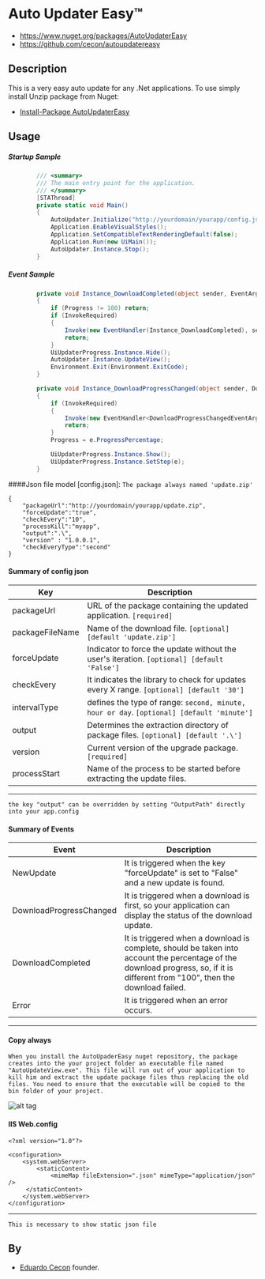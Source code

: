 # Auto Updater Easy™

* https://www.nuget.org/packages/AutoUpdaterEasy
* https://github.com/cecon/autoupdatereasy

Description
-----------

This is a very easy auto update for any .Net applications. To use simply install Unzip package from Nuget:


* [Install-Package AutoUpdaterEasy](https://www.nuget.org/packages/AutoUpdaterEasy/)

Usage
-----

##### Startup Sample

```C#
		/// <summary>
        /// The main entry point for the application.
        /// </summary>
        [STAThread]
        private static void Main()
        {
            AutoUpdater.Initialize("http://yourdomain/yourapp/config.json", Application.ProductVersion);
            Application.EnableVisualStyles();
            Application.SetCompatibleTextRenderingDefault(false);
            Application.Run(new UiMain());
            AutoUpdater.Instance.Stop();
        }
```
##### Event Sample
```C#
		private void Instance_DownloadCompleted(object sender, EventArgs e)
        {
            if (Progress != 100) return;
            if (InvokeRequired)
            {
                Invoke(new EventHandler(Instance_DownloadCompleted), sender, e);
                return;
            }
            UiUpdaterProgress.Instance.Hide();
            AutoUpdater.Instance.UpdateView();
            Environment.Exit(Environment.ExitCode);
        }

        private void Instance_DownloadProgressChanged(object sender, DownloadProgressChangedEventArgs e)
        {
            if (InvokeRequired)
            {
                Invoke(new EventHandler<DownloadProgressChangedEventArgs>(Instance_DownloadProgressChanged), sender, e);
                return;
            }
            Progress = e.ProgressPercentage;

            UiUpdaterProgress.Instance.Show();
            UiUpdaterProgress.Instance.SetStep(e);
        }
```

####Json file model [config.json]:
`The package always named 'update.zip'`

```
{
	"packageUrl":"http://yourdomain/yourapp/update.zip",
	"forceUpdate":"true",
	"checkEvery":"10",
	"processKill":"myapp",
	"output":".\",
	"version" : "1.0.0.1",
	"checkEveryType":"second"
}
```
#### Summary of config json

 Key                                   | Description
---------------------------------------|-------------------------------------
packageUrl                             | URL of the package containing the updated application. `[required]` 
packageFileName                        | Name of the download file. `[optional] [default 'update.zip']`
forceUpdate                            | Indicator to force the update without the user's iteration. `[optional] [default 'False']`
checkEvery                             | It indicates the library to check for updates every X range. `[optional] [default '30']`
intervalType                           | defines the type of range: `second, minute, hour or day`. `[optional] [default 'minute']`
output                                 | Determines the extraction directory of package files. `[optional] [default '.\']`
version                                | Current version of the upgrade package. `[required]`
processStart                           | Name of the process to be started before extracting the update files.
---

`the key "output" can be overridden by setting "OutputPath" directly into your app.config`

#### Summary of Events

 Event                                 | Description
---------------------------------------|-------------------------------------
NewUpdate                              | It is triggered when the key "forceUpdate" is set to "False" and a new update is found.
DownloadProgressChanged                | It is triggered when a download is first, so your application can display the status of the download update.
DownloadCompleted                      | It is triggered when a download is complete, should be taken into account the percentage of the download progress, so, if it is different from "100", then the download failed.
Error                                  | It is triggered when an error occurs.
---

#### Copy always
`
When you install the AutoUpaderEasy nuget repository, the package creates into the your project folder an executable file named "AutoUpdateView.exe". This file will run out of your application to kill him and extract the update package files thus replacing the old files.
You need to ensure that the executable will be copied to the bin folder of your project.
`

![alt tag](https://raw.githubusercontent.com/cecon/autoupdatereasy/master/AutoUpdaterEasy/Resources/Manual.png)

#### IIS Web.config
```
<?xml version="1.0"?>
 
<configuration>
    <system.webServer>
        <staticContent>
            <mimeMap fileExtension=".json" mimeType="application/json" />
     </staticContent>
    </system.webServer>
</configuration>
```
---
`This is necessary to show static json file`

By
------

* [Eduardo Cecon](https://github.com/cecon) founder.
